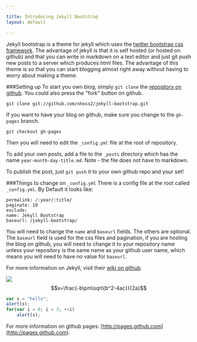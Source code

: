 ```yaml
---

title: Introducing Jekyll Bootstrap
layout: default

---
```


Jekyll bootstrap is a theme for jekyll which uses the [twitter bootstrap css framework](https://github.com/twitter/bootstrap).
The advantage of jekyll is that it is self hosted (or hosted on github) and that you can write in markdown on a text editor and just git push new posts to a server which produces html files. The advantage of this theme is so that you can start blogging almost right away without having to worry about making a theme.

###Setting up
To start you own blog, simply `git clone` the [repository on github](https://github.com/nhoss2/jekyll-bootstrap). You could also press the "fork" button on github.

	git clone git://github.com/nhoss2/jekyll-bootstrap.git

If you want to have your blog on github, make sure you change to the `gh-pages` branch.

	git checkout gh-pages

Then you will need to edit the `_config.yml` file at the root of repository.

To add your own posts, add a file to the `_posts` directory which has the name `year-month-day-title.md`. Note - the file does not have to markdown.

To publish the post, just `git push` it to your own github repo and your set!

###Things to change on `_config.yml`
There is a config file at the root called `_config.yml`. By Default it looks like:

	permalink: /:year/:title/
	paginate: 10
	exclude:
	name: Jekyll Bootstrap
	baseurl: /jekyll-bootstrap/

You will need to change the `name` and `baseurl` fields. The others are optional.
The `baseurl` field is used for the css files and pagination, if you are hosting the blog on github, you will need to change it to your repository name unless your repository is the same name as your github user name, which means you will need to have no value for `baseurl`.

For more information on Jekyll, visit their [wiki on github](https://github.com/mojombo/jekyll/wiki).

![](https://www.baidu.com/img/bd_logo1.png)
$$x=\frac{-b\pm\sqrt{b^2-4ac}}{2a}$$

```javascript
var s = "hello";
alert(s);
for(var i = 0; i < 3; ++i)
	alert(s);
```

For more information on github pages: [http://pages.github.com](http://pages.github.com).
